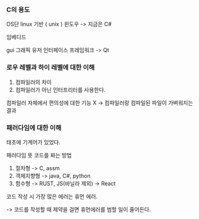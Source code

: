 ### C의 용도

OS단
	linux 기반 ( unix )
	윈도우 -> 지금은 C#

임베디드

gui 그래픽 유저 인터페이스 
	프레임워크 -> Qt

### 로우 레벨과 하이 레벨에 대한 이해

1. 컴파일러의 차이
2. 컴파일러가 아닌 인터프리터를 사용한다.

컴파일러 자체에서 편의성에 대한 기능 X
-> 컴파일러랑 컴파일된 파일이 가벼워지는 결과

### 패러다임에 대한 이해

태초에 기계어가 있었다.

패러다임 뜻 코드를 짜는 방법

1. 절차형 -> C, assm
2. 객체지향형 -> java, C#, python
3. 함수형 -> RUST, JS(바닐라 제외) -> React

코드 작성 시 가장 많은 에러는 휴먼 에러.

-> 코드를 작성할 때 제약을 걸면 휴먼에러를 범할 일이 줄어든다.


